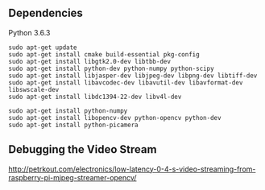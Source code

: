 ## Dependencies
Python 3.6.3
```
sudo apt-get update
sudo apt-get install cmake build-essential pkg-config
sudo apt-get install libgtk2.0-dev libtbb-dev
sudo apt-get install python-dev python-numpy python-scipy
sudo apt-get install libjasper-dev libjpeg-dev libpng-dev libtiff-dev
sudo apt-get install libavcodec-dev libavutil-dev libavformat-dev libswscale-dev
sudo apt-get install libdc1394-22-dev libv4l-dev

sudo apt-get install python-numpy
sudo apt-get install libopencv-dev python-opencv python-dev
sudo apt-get install python-picamera
```

## Debugging the Video Stream
http://petrkout.com/electronics/low-latency-0-4-s-video-streaming-from-raspberry-pi-mjpeg-streamer-opencv/

